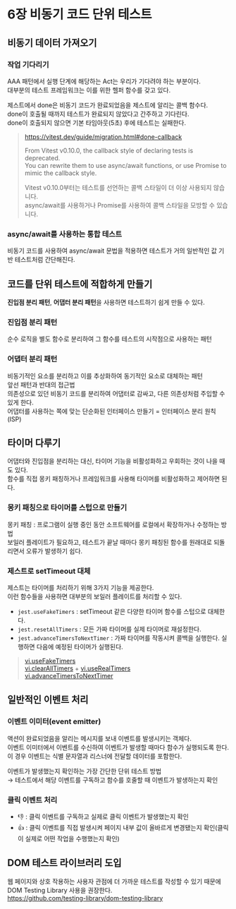 # 6장 비동기 코드 단위 테스트

## 비동기 데이터 가져오기

### 작업 기다리기
AAA 패턴에서 실행 단계에 해당하는 Act는 우리가 기다려야 하는 부분이다.  
대부분의 테스트 프레임워크는 이를 위한 헬퍼 함수를 갖고 있다.  

제스트에서 done은 비동기 코드가 완료되었음을 제스트에 알리는 콜백 함수다.  
done이 호출될 때까지 테스트가 완료되지 않았다고 간주하고 기다린다.  
done이 호출되지 않으면 기본 타임아웃(5초) 후에 테스트는 실패한다.  

> https://vitest.dev/guide/migration.html#done-callback
> 
> From Vitest v0.10.0, the callback style of declaring tests is deprecated.  
> You can rewrite them to use async/await functions, or use Promise to mimic the callback style.
> 
> Vitest v0.10.0부터는 테스트를 선언하는 콜백 스타일이 더 이상 사용되지 않습니다.  
> async/await를 사용하거나 Promise를 사용하여 콜백 스타일을 모방할 수 있습니다. 

### async/await를 사용하는 통합 테스트
비동기 코드를 사용하여 async/await 문법을 적용하면 테스트가 거의 일반적인 값 기반 테스트처럼 간단해진다.

## 코드를 단위 테스트에 적합하게 만들기
**진입점 분리 패턴**, **어댑터 분리 패턴**을 사용하면 테스트하기 쉽게 만들 수 있다.

### 진입점 분리 패턴
순수 로직을 별도 함수로 분리하여 그 함수를 테스트의 시작점으로 사용하는 패턴

### 어댑터 분리 패턴
비동기적인 요소를 분리하고 이를 추상화하여 동기적인 요소로 대체하는 패턴  
앞선 패턴과 반대의 접근법  
의존성으로 있던 비동기 코드를 분리하여 어댑터로 감싸고, 다른 의존성처럼 주입할 수 있게 한다.  
어댑터를 사용하는 쪽에 맞는 단순화된 인터페이스 만들기 = 인터페이스 분리 원칙(ISP)

## 타이머 다루기
어댑터와 진입점을 분리하는 대신, 타이머 기능을 비활성화하고 우회하는 것이 나을 때도 있다.  
함수를 직접 몽키 패칭하거나 프레임워크를 사용해 타이머를 비활성화하고 제어하면 된다.

### 몽키 패칭으로 타이머를 스텁으로 만들기
몽키 패칭 : 프로그램이 실행 중인 동안 소프트웨어를 로컬에서 확장하거나 수정하는 방법  
보일러 플레이트가 필요하고, 테스트가 끝날 때마다 몽키 패칭된 함수를 원래대로 되돌리면서 오류가 발생하기 쉽다.

### 제스트로 setTimeout 대체
제스트는 타이머를 처리하기 위해 3가지 기능을 제공한다.  
이런 함수들을 사용하면 대부분의 보일러 플레이트를 처리할 수 있다.  

- `jest.useFakeTimers` : setTimeout 같은 다양한 타이머 함수를 스텁으로 대체한다.
- `jest.resetAllTimers` : 모든 가짜 타이머를 실제 타이머로 재설정한다.
- `jest.advanceTimersToNextTimer` : 가짜 타이머를 작동시켜 콜백을 실행한다. 실행하면 다음에 예정된 타이머가 실행된다.

> [vi.useFakeTimers](https://vitest.dev/api/vi.html#vi-usefaketimers)  
> [vi.clearAllTimers](https://vitest.dev/api/vi.html#vi-clearalltimers) + [vi.useRealTimers](https://vitest.dev/api/vi.html#vi-userealtimers)  
> [vi.advanceTimersToNextTimer](https://vitest.dev/api/vi.html#vi-advancetimerstonexttimer)

## 일반적인 이벤트 처리

### 이벤트 이미터(event emitter)
액션이 완료되었음을 알리는 메시지를 보내 이벤트를 발생시키는 객체다.  
이벤트 이미터에서 이벤트를 수신하여 이벤트가 발생할 때마다 함수가 실행되도록 한다.  
이 경우 이벤트는 식별 문자열과 리스너에 전달할 데이터를 포함한다.

이벤트가 발생했는지 확인하는 가장 간단한 단위 테스트 방법  
→ 테스트에서 해당 이벤트를 구독하고 함수를 호줄할 때 이벤트가 발생하는지 확인

### 클릭 이벤트 처리
- 👎 : 클릭 이벤트를 구독하고 실제로 클릭 이벤트가 발생했는지 확인
- 👍 : 클릭 이벤트를 직접 발생시켜 페이지 내부 값이 올바르게 변경됐는지 확인(클릭이 실제로 어떤 작업을 수행했는지 확인)

## DOM 테스트 라이브러리 도입
웹 페이지와 상호 작용하는 사용자 관점에 더 가까운 테스트를 작성할 수 있기 때문에 DOM Testing Library 사용을 권장한다.  
https://github.com/testing-library/dom-testing-library
